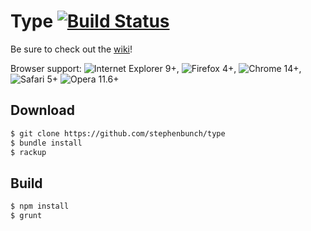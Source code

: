 # Type [![Build Status](https://api.travis-ci.org/stephenbunch/type.png)](https://travis-ci.org/stephenbunch/type)

Be sure to check out the [wiki](../../wiki)!

Browser support: ![Internet Explorer](http://www.w3schools.com/images/compatible_ie2020.gif) 9+, ![Firefox](http://www.w3schools.com/images/compatible_firefox2020.gif) 4+, ![Chrome](http://www.w3schools.com/images/compatible_chrome2020.gif) 14+, ![Safari](http://www.w3schools.com/images/compatible_safari2020.gif) 5+ ![Opera](http://www.w3schools.com/images/compatible_opera2020.gif) 11.6+

## Download

```bash
$ git clone https://github.com/stephenbunch/type
$ bundle install
$ rackup
```

## Build
```bash
$ npm install
$ grunt
```
